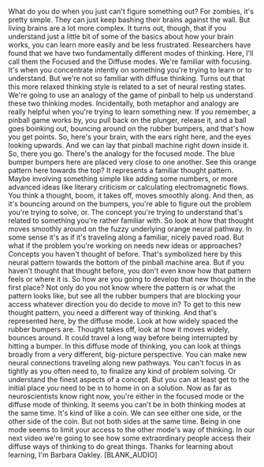 What do you do when you just can't figure something out? For zombies, it's pretty simple. They can just keep bashing their brains against the wall. But living brains are a lot more complex. It turns out, though, that if you understand just a little bit of some of the basics about how your brain works, you can learn more easily and be less frustrated. Researchers have found that we have two fundamentally different modes of thinking. Here, I'll call them the Focused and the Diffuse modes. We're familiar with focusing. It's when you concentrate intently on something you're trying to learn or to understand. But we're not so familiar with diffuse thinking. Turns out that this more relaxed thinking style is related to a set of neural resting states. We're going to use an analogy of the game of pinball to help us understand these two thinking modes. Incidentally, both metaphor and analogy are really helpful when you're trying to learn something new. If you remember, a pinball game works by, you pull back on the plunger, release it, and a ball goes boinking out, bouncing around on the rubber bumpers, and that's how you get points. So, here's your brain, with the ears right here, and the eyes looking upwards. And we can lay that pinball machine right down inside it. So, there you go. There's the analogy for the focused mode. The blue bumper bumpers here are placed very close to one another. See this orange pattern here towards the top? It represents a familiar thought pattern. Maybe involving something simple like adding some numbers, or more advanced ideas like literary criticism or calculating electromagnetic flows. You think a thought, boom, it takes off, moves smoothly along. And then, as it's bouncing around on the bumpers, you're able to figure out the problem you're trying to solve, or. The concept you're trying to understand that's related to something you're rather familiar with. So look at how that thought moves smoothly around on the fuzzy underlying orange neural pathway. In some sense it's as if it's traveling along a familiar, nicely paved road. But what if the problem you're working on needs new ideas or approaches? Concepts you haven't thought of before. That's symbolized here by this neural pattern towards the bottom of the pinball machine area. But if you haven't thought that thought before, you don't even know how that pattern feels or where it is. So how are you going to develop that new thought in the first place? Not only do you not know where the pattern is or what the pattern looks like, but see all the rubber bumpers that are blocking your access whatever direction you do decide to move in? To get to this new thought pattern, you need a different way of thinking. And that's represented here, by the diffuse mode. Look at how widely spaced the rubber bumpers are. Thought takes off, look at how it moves widely, bounces around. It could travel a long way before being interrupted by hitting a bumper. In this diffuse mode of thinking, you can look at things broadly from a very different, big-picture perspective. You can make new neural connections traveling along new pathways. You can't focus in as tightly as you often need to, to finalize any kind of problem solving. Or understand the finest aspects of a concept. But you can at least get to the initial place you need to be in to home in on a solution. Now as far as neuroscientists know right now, you're either in the focused mode or the diffuse mode of thinking. It seems you can't be in both thinking modes at the same time. It's kind of like a coin. We can see either one side, or the other side of the coin. But not both sides at the same time. Being in one mode seems to limit your access to the other mode's way of thinking. In our next video we're going to see how some extraordinary people access their diffuse ways of thinking to do great things. Thanks for learning about learning, I'm Barbara Oakley. [BLANK_AUDIO]